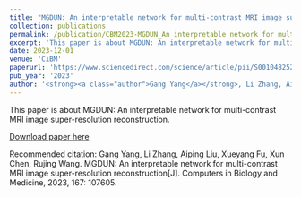 ```yaml
---
title: "MGDUN: An interpretable network for multi-contrast MRI image super-resolution reconstruction"
collection: publications
permalink: /publication/CBM2023-MGDUN_An interpretable network for multi-contrast MRI image super-resolution reconstruction
excerpt: 'This paper is about MGDUN: An interpretable network for multi-contrast MRI image super-resolution reconstruction.'
date: 2023-12-01
venue: 'CiBM'
paperurl: 'https://www.sciencedirect.com/science/article/pii/S0010482523010703' 
pub_year: '2023'
author: '<strong><a class="author">Gang Yang</a></strong>, Li Zhang, Aiping Liu, Xueyang Fu, Xun Chen, Rujing Wang'
---
```

This paper is about MGDUN: An interpretable network for multi-contrast MRI image super-resolution reconstruction.

[Download paper here](https://www.sciencedirect.com/science/article/abs/pii/S0010482523010703)

Recommended citation: Gang Yang, Li Zhang, Aiping Liu, Xueyang Fu, Xun Chen, Rujing Wang. MGDUN: An interpretable network for multi-contrast MRI image super-resolution reconstruction[J]. Computers in Biology and Medicine, 2023, 167: 107605.
